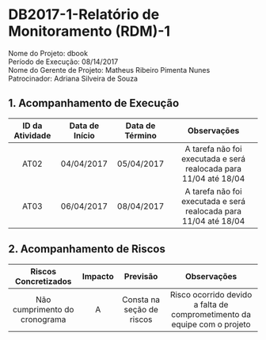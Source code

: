# DB2017-1-Relatório de Monitoramento (RDM)-1

Nome do Projeto: dbook  
Período de Execução: 08/14/2017  
Nome do Gerente de Projeto: Matheus Ribeiro Pimenta Nunes  
Patrocinador: Adriana Silveira de Souza  

## 1. Acompanhamento de Execução

| ID da Atividade | Data de Início | Data de Término | Observações | 
|:---------------:|:--------------:|:---------------:|:-----------:|
| AT02 | 04/04/2017 |05/04/2017 | A tarefa não foi executada e será realocada para 11/04 até 18/04 |
| AT03 | 06/04/2017 |08/04/2017 | A tarefa não foi executada e será realocada para 11/04 até 18/04 |

## 2. Acompanhamento de Riscos

| Riscos Concretizados | Impacto | Previsão | Observações |
|:--------------------:|:-------:|:--------:|:-----------:|
| Não cumprimento do cronograma | A | Consta na seção de riscos  | Risco ocorrido devido a falta de comprometimento da equipe com o projeto |
